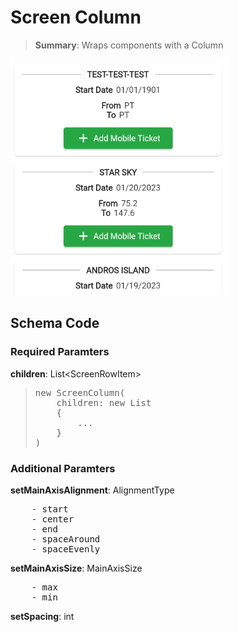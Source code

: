 # Screen Column

<blockquote>
<Strong>Summary</Strong>: Wraps components with a Column
</blockquote>

<img src="./images/component_examples/column_example.png" alt="Icon Example">

## Schema Code

### Required Paramters
<strong>children</strong>: List\<ScreenRowItem><br>
<blockquote>
<pre>
new ScreenColumn(
    children: new List<ScreenRowItem>
    {
        ...
    }
)
</pre>
</blockquote>

### Additional Paramters
<strong>setMainAxisAlignment</strong>: AlignmentType<br>
<pre>
    - start
    - center
    - end
    - spaceAround
    - spaceEvenly
</pre>
<strong>setMainAxisSize</strong>: MainAxisSize<br>
<pre>
    - max
    - min
</pre>
<strong>setSpacing</strong>: int<br>